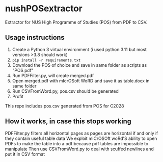 # nushPOSextractor
Extractor for NUS High Programme of Studies (POS) from PDF to CSV.

## Usage instructions

1. Create a Python 3 virtual environment (i used python 3.11 but most versions >3.8 should work)
2. `pip install -r requirements.txt`
3. Download the POS of choice and save in same folder as scripts as "POS.pdf"
4. Run PDFFilter.py, will create merged.pdf
5. Open merged.pdf with mIcrOSoft WoRD and save it as table.docx in same folder
6. Run CSVFromWord.py, pos.csv should be generated
7. Profit

This repo includes pos.csv generated from POS for C2028

## How it works, in case this stops working

PDFFilter.py filters all horizontal pages as pages are horizontal if and only if they contain useful table data
We exploit miCrOSOft woRd'S ability to open PDFs to make the table into a pdf because pdf tables are impossible to manipulate
Then use CSVFromWord.py to deal with scuffed newlines and put it in CSV format